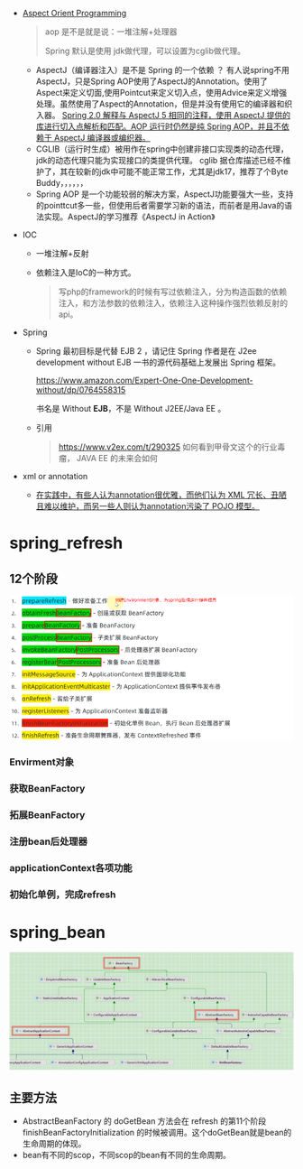 - [Aspect Orient Programming](https://docs.spring.io/spring-framework/docs/current/reference/html/core.html#aop-introduction-defn)

  > aop 是不是就是说：一堆注解+处理器
  >
  > Spring 默认是使用 jdk做代理，可以设置为cglib做代理。

  - AspectJ（编译器注入）是不是 Spring 的一个依赖 ？
    有人说spring不用AspectJ，只是Spring AOP使用了AspectJ的Annotation。使用了Aspect来定义切面,使用Pointcut来定义切入点，使用Advice来定义增强处理。虽然使用了Aspect的Annotation，但是并没有使用它的编译器和织入器。
    [Spring 2.0 解释与 AspectJ 5 相同的注释，使用 AspectJ 提供的库进行切入点解析和匹配。AOP 运行时仍然是纯 Spring AOP，并且不依赖于 AspectJ 编译器或编织器。](https://docs.spring.io/spring-framework/docs/2.5.x/reference/aop.html)
  - CGLIB（运行时生成）被用作在spring中创建非接口实现类的动态代理，jdk的动态代理只能为实现接口的类提供代理。
    cglib 据仓库描述已经不维护了，其在较新的jdk中可能不能正常工作，尤其是jdk17，推荐了个Byte Buddy，，，，，，
  - Spring AOP 是一个功能较弱的解决方案，AspectJ功能要强大一些，支持的pointtcut多一些，但使用后者需要学习新的语法，而前者是用Java的语法实现。AspectJ的学习推荐《AspectJ in Action》

- IOC

  - 一堆注解+反射

  - 依赖注入是IoC的一种方式。

    > 写php的framework的时候有写过依赖注入，分为构造函数的依赖注入，和方法参数的依赖注入，依赖注入这种操作强烈依赖反射的api。

- Spring

  - Spring 最初目标是代替 EJB 2 ，请记住 Spring 作者是在 J2ee development without EJB 一书的源代码基础上发展出 Spring 框架。

    https://www.amazon.com/Expert-One-One-Development-without/dp/0764558315

    书名是 Without **EJB**，不是 Without J2EE/Java EE 。

  - 引用

    > https://www.v2ex.com/t/290325
    > 如何看到甲骨文这个的行业毒瘤， JAVA EE 的未来会如何

- xml or annotation

  - [在实践中，有些人认为annotation很优雅，而他们认为 XML 冗长、丑陋且难以维护，而另一些人则认为annotation污染了 POJO 模型。](https://en.wikipedia.org/wiki/Plain_old_Java_object#cite_note-7)

# spring_refresh

## 12个阶段

![image-20220526134925765](../.image/image-20220526134925765.png)

### Envirment对象

### 获取BeanFactory

### 拓展BeanFactory

### 注册bean后处理器

### applicationContext各项功能

### 初始化单例，完成refresh

# spring_bean

![image-20220526153442286](../.image/image-20220526153442286.png)

## 主要方法

- AbstractBeanFactory 的 doGetBean 方法会在 refresh 的第11个阶段 finishBeanFactoryInitialization 的时候被调用。这个doGetBean就是bean的生命周期的体现。
- bean有不同的scop，不同scop的bean有不同的生命周期。